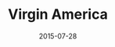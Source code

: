 ---
layout: site
title: "Virgin America"
date: 2015-07-28
categories: [travel]
version: 1.2.32
major: 1
minor: 2
patch: 32
slug: virgin-america
link: https://www.virginamerica.com
permalink: /sites/:slug
---
